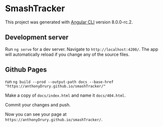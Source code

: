 # SmashTracker

This project was generated with [Angular CLI](https://github.com/angular/angular-cli) version 8.0.0-rc.2.

## Development server

Run `ng serve` for a dev server. Navigate to `http://localhost:4200/`. The app will automatically reload if you change any of the source files.

## Github Pages

run `ng build --prod --output-path docs --base-href "https://anthonyDrury.github.io/smashTracker/"`

Make a copy of `docs/index.html` and name it `docs/404.html`.

Commit your changes and push.

Now you can see your page at `https://anthonyDrury.github.io/smashTracker/`.
